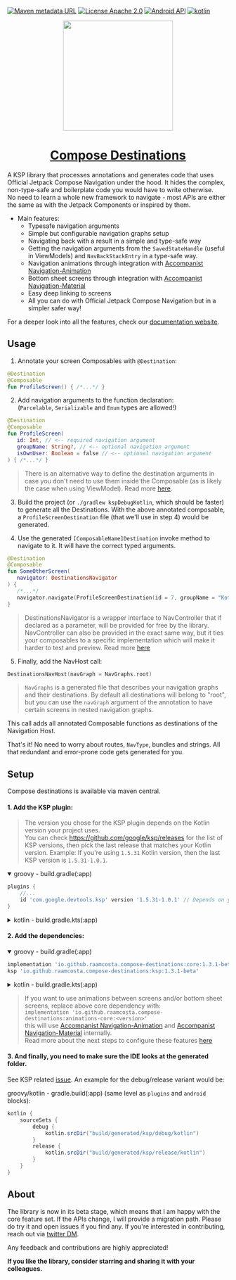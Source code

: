 [![Maven metadata URL](https://img.shields.io/maven-metadata/v?color=blue&metadataUrl=https://s01.oss.sonatype.org/service/local/repo_groups/public/content/io/github/raamcosta/compose-destinations/core/maven-metadata.xml&style=for-the-badge)](https://maven-badges.herokuapp.com/maven-central/io.github.raamcosta.compose-destinations/core)
[![License Apache 2.0](https://img.shields.io/github/license/raamcosta/compose-destinations.svg?style=for-the-badge&color=orange)](https://opensource.org/licenses/Apache-2.0)
[![Android API](https://img.shields.io/badge/api-21%2B-brightgreen.svg?style=for-the-badge)](https://android-arsenal.com/api?level=21)
[![kotlin](https://img.shields.io/github/languages/top/raamcosta/compose-destinations.svg?style=for-the-badge&color=blueviolet)](https://kotlinlang.org/)

<p align="center"> 
   <img height="250" src="https://user-images.githubusercontent.com/80427734/147891822-5cd34c80-8dca-4d34-8278-2aa3bf36913f.png"/> 
</p>

<h1 align="center"> 
   <a href="https://composedestinations.rafaelcosta.xyz">Compose Destinations</a>
</h1>

A KSP library that processes annotations and generates code that uses Official Jetpack Compose Navigation under the hood. It hides the complex, non-type-safe and boilerplate code you would have to write otherwise. </br>
No need to learn a whole new framework to navigate - most APIs are either the same as with the Jetpack Components or inspired by them.

- Main features:
    - Typesafe navigation arguments
    - Simple but configurable navigation graphs setup 
    - Navigating back with a result in a simple and type-safe way
    - Getting the navigation arguments from the `SavedStateHandle` (useful in ViewModels) and `NavBackStackEntry` in a type-safe way.
    - Navigation animations through integration with [Accompanist Navigation-Animation](https://github.com/google/accompanist/tree/main/navigation-animation)
    - Bottom sheet screens through integration with [Accompanist Navigation-Material](https://github.com/google/accompanist/tree/main/navigation-material)
    - Easy deep linking to screens
    - All you can do with Official Jetpack Compose Navigation but in a simpler safer way!

For a deeper look into all the features, check our [documentation website](https://composedestinations.rafaelcosta.xyz).

## Usage

1. Annotate your screen Composables with `@Destination`:

```kotlin
@Destination
@Composable
fun ProfileScreen() { /*...*/ }
```

2. Add navigation arguments to the function declaration: </br>
(`Parcelable`, `Serializable` and `Enum` types are allowed!)

```kotlin
@Destination
@Composable
fun ProfileScreen(
   id: Int, // <-- required navigation argument
   groupName: String?, // <-- optional navigation argument
   isOwnUser: Boolean = false // <-- optional navigation argument
) { /*...*/ }
```

> There is an alternative way to define the destination arguments in case you don't need to use them
inside the Composable (as is likely the case when using ViewModel). Read more [here](https://composedestinations.rafaelcosta.xyz/destination-arguments/navigation-arguments#navigation-arguments-class-delegate).

3. Build the project (or `./gradlew kspDebugKotlin`, which should be faster) to generate
   all the Destinations. With the above annotated composable, a `ProfileScreenDestination` file (that we'll use in step 4) would be generated.

4. Use the generated `[ComposableName]Destination` invoke method to navigate to it. It will
   have the correct typed arguments.

```kotlin
@Destination
@Composable
fun SomeOtherScreen(
   navigator: DestinationsNavigator
) {
   /*...*/
   navigator.navigate(ProfileScreenDestination(id = 7, groupName = "Kotlin programmers"))
}
```
> DestinationsNavigator is a wrapper interface to NavController that if declared as a parameter, will be provided for free by the library. NavController can also be provided in the exact same way, but it ties your composables to a specific implementation which will make it harder to test and preview. Read more [here](https://composedestinations.rafaelcosta.xyz/navigation/basics#destinationsnavigator-vs-navcontroller)

5. Finally, add the NavHost call:

```kotlin
DestinationsNavHost(navGraph = NavGraphs.root)
```
> `NavGraphs` is a generated file that describes your navigation graphs and their destinations. By default all destinations will belong to "root", but you can use the `navGraph` argument of the annotation to have certain screens in nested navigation graphs.

This call adds all annotated Composable functions as destinations of the Navigation Host.

That's it! No need to worry about routes, `NavType`, bundles and strings. All that redundant and
error-prone code gets generated for you.

## Setup

Compose destinations is available via maven central.

#### 1. Add the KSP plugin:

> The version you chose for the KSP plugin depends on the Kotlin version your project uses. </br>
You can check https://github.com/google/ksp/releases for the list of KSP versions, then pick the last release that matches your Kotlin version.
Example:
If you're using `1.5.31` Kotlin version, then the last KSP version is `1.5.31-1.0.1`.

<details open>
  <summary>groovy - build.gradle(:app)</summary>

```gradle
plugins {
    //...
    id 'com.google.devtools.ksp' version '1.5.31-1.0.1' // Depends on your kotlin version
}
```
</details>

<details>
  <summary>kotlin - build.gradle.kts(:app)</summary>  

```gradle
plugins {
    //...
    id("com.google.devtools.ksp") version "1.5.31-1.0.1" // Depends on your kotlin version
}
```
</details>


#### 2. Add the dependencies:

<details open>
  <summary>groovy - build.gradle(:app)</summary>

```gradle
implementation 'io.github.raamcosta.compose-destinations:core:1.3.1-beta'
ksp 'io.github.raamcosta.compose-destinations:ksp:1.3.1-beta'    
```
</details>

<details>
  <summary>kotlin - build.gradle.kts(:app)</summary>  

```gradle
implementation("io.github.raamcosta.compose-destinations:core:1.3.1-beta")
ksp("io.github.raamcosta.compose-destinations:ksp:1.3.1-beta")
```
</details>

> If you want to use animations between screens and/or bottom sheet screens, replace above core dependency with: </br>
`implementation 'io.github.raamcosta.compose-destinations:animations-core:<version>'` </br>
> this will use [Accompanist Navigation-Animation](https://github.com/google/accompanist/tree/main/navigation-animation) and [Accompanist Navigation-Material](https://github.com/google/accompanist/tree/main/navigation-material) internally. </br>
> Read more about the next steps to configure these features [here](https://composedestinations.rafaelcosta.xyz/styles-and-animations)


#### 3. And finally, you need to make sure the IDE looks at the generated folder.
See KSP related [issue](https://github.com/google/ksp/issues/37).
An example for the debug/release variant would be:

groovy/kotlin - gradle.build(:app) (same level as `plugins` and `android` blocks):
```gradle
kotlin {
    sourceSets {
        debug {
            kotlin.srcDir("build/generated/ksp/debug/kotlin")
        }
        release {
            kotlin.srcDir("build/generated/ksp/release/kotlin")
        }
    }
}
```

## About

The library is now in its beta stage, which means that I am happy
with the core feature set. If the APIs change, I will provide a migration path.
Please do try it and open issues if you find any.
If you're interested in contributing, reach out via [twitter DM](https://twitter.com/raamcosta).

Any feedback and contributions are highly appreciated!

**If you like the library, consider starring and sharing it with your colleagues.**
